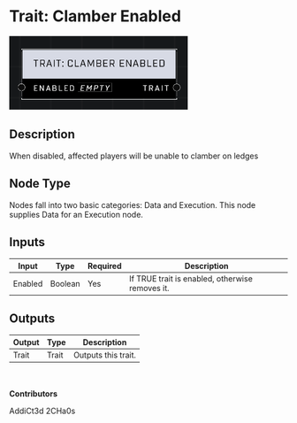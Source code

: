 # Trait: Clamber Enabled
![](../../../.gitbook/assets/trait-clamber-enabled.png)

## Description
When disabled, affected players will be unable to clamber on ledges

## Node Type
Nodes fall into two basic categories: Data and Execution. This node supplies Data for an Execution node.

## Inputs
| Input | Type | Required | Description |
|------------------|------------------|----------|--------------------------------------------------------------|
| Enabled | Boolean | Yes | If TRUE trait is enabled, otherwise removes it. |

## Outputs
| Output | Type | Description |
|------------------|------------------|--------------------------------------------------------------|
| Trait | Trait | Outputs this trait. |

\
\
**Contributors**

AddiCt3d 2CHa0s
